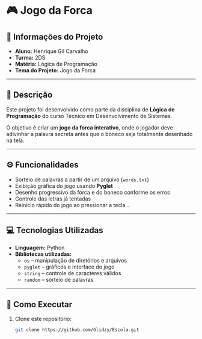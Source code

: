 # 🎮 Jogo da Forca  

## 📌 Informações do Projeto  
- **Aluno:** Henrique Gil Carvalho  
- **Turma:** 2DS  
- **Matéria:** Lógica de Programação  
- **Tema do Projeto:** Jogo da Forca  

---

## 📝 Descrição  
Este projeto foi desenvolvido como parte da disciplina de **Lógica de Programação** do curso Técnico em Desenvolvimento de Sistemas.  

O objetivo é criar um **jogo da forca interativo**, onde o jogador deve adivinhar a palavra secreta antes que o boneco seja totalmente desenhado na tela.  

---

## ⚙️ Funcionalidades  
- Sorteio de palavras a partir de um arquivo (`words.txt`)  
- Exibição gráfica do jogo usando **Pyglet**  
- Desenho progressivo da forca e do boneco conforme os erros  
- Controle das letras já tentadas  
- Reinício rápido do jogo ao pressionar a tecla `.`  

---

## 💻 Tecnologias Utilizadas  
- **Linguagem:** Python  
- **Bibliotecas utilizadas:**  
  - `os` – manipulação de diretórios e arquivos  
  - `pyglet` – gráficos e interface do jogo  
  - `string` – controle de caracteres válidos  
  - `random` – sorteio de palavras  

---

## 🚀 Como Executar  
1. Clone este repositório:  
   ```bash
   git clone https://github.com/Glidzy/Escola.git
